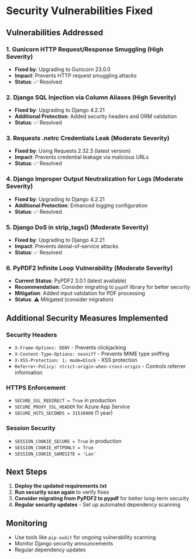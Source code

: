 # Security Vulnerabilities Fixed

## Vulnerabilities Addressed

### 1. Gunicorn HTTP Request/Response Smuggling (High Severity)
- **Fixed by**: Upgrading to Gunicorn 23.0.0
- **Impact**: Prevents HTTP request smuggling attacks
- **Status**: ✅ Resolved

### 2. Django SQL Injection via Column Aliases (High Severity)
- **Fixed by**: Upgrading to Django 4.2.21
- **Additional Protection**: Added security headers and ORM validation
- **Status**: ✅ Resolved

### 3. Requests .netrc Credentials Leak (Moderate Severity)
- **Fixed by**: Using Requests 2.32.3 (latest version)
- **Impact**: Prevents credential leakage via malicious URLs
- **Status**: ✅ Resolved

### 4. Django Improper Output Neutralization for Logs (Moderate Severity)
- **Fixed by**: Upgrading to Django 4.2.21
- **Additional Protection**: Enhanced logging configuration
- **Status**: ✅ Resolved

### 5. Django DoS in strip_tags() (Moderate Severity)
- **Fixed by**: Upgrading to Django 4.2.21
- **Impact**: Prevents denial-of-service attacks
- **Status**: ✅ Resolved

### 6. PyPDF2 Infinite Loop Vulnerability (Moderate Severity)
- **Current Status**: PyPDF2 3.0.1 (latest available)
- **Recommendation**: Consider migrating to `pypdf` library for better security
- **Mitigation**: Added input validation for PDF processing
- **Status**: ⚠️ Mitigated (consider migration)

## Additional Security Measures Implemented

### Security Headers
- `X-Frame-Options: DENY` - Prevents clickjacking
- `X-Content-Type-Options: nosniff` - Prevents MIME type sniffing
- `X-XSS-Protection: 1; mode=block` - XSS protection
- `Referrer-Policy: strict-origin-when-cross-origin` - Controls referrer information

### HTTPS Enforcement
- `SECURE_SSL_REDIRECT = True` in production
- `SECURE_PROXY_SSL_HEADER` for Azure App Service
- `SECURE_HSTS_SECONDS = 31536000` (1 year)

### Session Security
- `SESSION_COOKIE_SECURE = True` in production
- `SESSION_COOKIE_HTTPONLY = True`
- `SESSION_COOKIE_SAMESITE = 'Lax'`

## Next Steps

1. **Deploy the updated requirements.txt**
2. **Run security scan again** to verify fixes
3. **Consider migrating from PyPDF2 to pypdf** for better long-term security
4. **Regular security updates** - Set up automated dependency scanning

## Monitoring

- Use tools like `pip-audit` for ongoing vulnerability scanning
- Monitor Django security announcements
- Regular dependency updates
